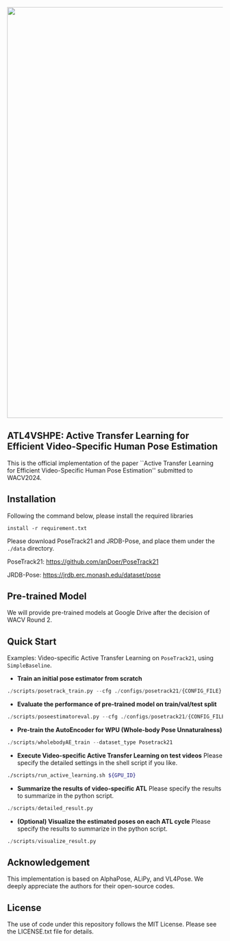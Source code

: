 
<div align="center">
    <img src=".github/overview.png", width="960">
</div>

## ATL4VSHPE: Active Transfer Learning for Efficient Video-Specific Human Pose Estimation
This is the official implementation of the paper ``Active Transfer Learning for Efficient Video-Specific Human Pose Estimation'' submitted to WACV2024.

## Installation
Following the command below, please install the required libraries
```pip
install -r requirement.txt
```

Please download PoseTrack21 and JRDB-Pose, and place them under the `./data` directory.

PoseTrack21: https://github.com/anDoer/PoseTrack21

JRDB-Pose: https://jrdb.erc.monash.edu/dataset/pose

## Pre-trained Model
We will provide pre-trained models at Google Drive after the decision of WACV Round 2.

## Quick Start
Examples: Video-specific Active Transfer Learning on `PoseTrack21`, using `SimpleBaseline`.

- **Train an initial pose estimator from scratch**
``` python
./scripts/posetrack_train.py --cfg ./configs/posetrack21/{CONFIG_FILE} --exp-id {EXP_ID}
```

- **Evaluate the performance of pre-trained model on train/val/test split**
``` python
./scripts/poseestimatoreval.py --cfg ./configs/posetrack21/{CONFIG_FILE} --exp-id {EXP_ID}
```

- **Pre-train the AutoEncoder for WPU (Whole-body Pose Unnaturalness)**
``` python
./scripts/wholebodyAE_train --dataset_type Posetrack21
```

- **Execute Video-specific Active Transfer Learning on test videos**
Please specify the detailed settings in the shell script if you like.
``` bash
./scripts/run_active_learning.sh ${GPU_ID}
```

- **Summarize the results of video-specific ATL**
Please specify the results to summarize in the python script.
``` python
./scripts/detailed_result.py
```

- **(Optional) Visualize the estimated poses on each ATL cycle**
Please specify the results to summarize in the python script.
``` python
./scripts/visualize_result.py
```
## Acknowledgement
This implementation is based on AlphaPose, ALiPy, and VL4Pose.
We deeply appreciate the authors for their open-source codes.

## License
The use of code under this repository follows the MIT License. Please see the LICENSE.txt file for details.
